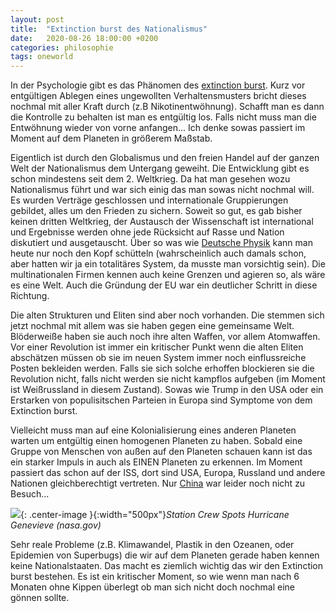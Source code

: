 ```yaml
---
layout: post
title:  "Extinction burst des Nationalismus"
date:   2020-08-26 18:00:00 +0200
categories: philosophie
tags: oneworld
---
```


In der Psychologie gibt es das Phänomen des [extinction burst](https://en.wikipedia.org/wiki/Extinction_(psychology)#BurstExtinction). Kurz vor entgültigen Ablegen eines ungewollten Verhaltensmusters bricht dieses nochmal mit aller Kraft durch (z.B Nikotinentwöhnung). Schafft man es dann die Kontrolle zu behalten ist man es entgültig los. Falls nicht muss man die Entwöhnung wieder von vorne anfangen... Ich denke sowas passiert im Moment auf dem Planeten in größerem Maßstab. 

Eigentlich ist durch den Globalismus und den freien Handel auf der ganzen Welt der Nationalismus dem Untergang geweiht. Die Entwicklung gibt es schon mindestens seit dem 2. Weltkrieg. Da hat man gesehen wozu Nationalismus führt und war sich einig das man sowas nicht nochmal will. Es wurden Verträge geschlossen und internationale Gruppierungen gebildet, alles um den Frieden zu sichern. Soweit so gut, es gab bisher keinen dritten Weltkrieg, der Austausch der Wissenschaft ist international und Ergebnisse werden ohne jede Rücksicht auf Rasse und Nation diskutiert und ausgetauscht. Über so was wie [Deutsche Physik](https://en.wikipedia.org/wiki/Deutsche_Physik "Deutsche Physik ") kann man heute nur noch den Kopf schütteln (wahrscheinlich auch damals schon, aber hatten wir ja ein totalitäres System, da musste man vorsichtig sein). Die multinationalen Firmen kennen auch keine Grenzen und agieren so, als wäre es eine Welt. Auch die Gründung der EU war ein deutlicher Schritt in diese Richtung.

Die alten Strukturen und Eliten sind aber noch vorhanden. Die stemmen sich jetzt nochmal mit allem was sie haben gegen eine gemeinsame Welt. Blöderweiße haben sie auch noch ihre alten Waffen, vor allem Atomwaffen. Vor einer Revolution ist immer ein kritischer Punkt wenn die alten Eliten abschätzen müssen ob sie im neuen System immer noch einflussreiche Posten bekleiden werden. Falls sie sich solche erhoffen blockieren sie die Revolution nicht, falls nicht werden sie nicht kampflos aufgeben (im Moment ist Weißrussland in diesem Zustand). Sowas wie Trump in den USA oder ein Erstarken von populisitschen Parteien in Europa sind Symptome von dem Extinction burst. 

Vielleicht muss man auf eine Kolonialisierung eines anderen Planeten warten um entgültig einen homogenen Planeten zu haben. Sobald eine Gruppe von Menschen von außen auf den Planeten schauen kann ist das ein starker Impuls in auch als EINEN Planeten zu erkennen. Im Moment passiert das schon auf der ISS, dort sind USA, Europa, Russland und andere Nationen gleichberechtigt vertreten. Nur [China](https://en.wikipedia.org/wiki/List_of_visitors_to_the_International_Space_Station) war leider noch nicht zu Besuch... 


![]({{'https://www.nasa.gov/sites/default/files/styles/full_width_feature/public/thumbnails/image/iss063e074377.jpg'}}){: .center-image }{:width="500px"}*Station Crew Spots Hurricane Genevieve (nasa.gov)*

Sehr reale Probleme (z.B.  Klimawandel, Plastik in den Ozeanen, oder Epidemien von Superbugs) die wir auf dem Planeten gerade haben kennen keine Nationalstaaten. Das macht es ziemlich wichtig das wir den Extinction burst bestehen. Es ist ein kritischer Moment, so wie wenn man nach 6 Monaten ohne Kippen überlegt ob man sich nicht doch nochmal eine gönnen sollte.
